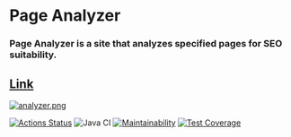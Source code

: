 # Page Analyzer

### Page Analyzer is a site that analyzes specified pages for SEO suitability.

## [Link](https://site-analizer.onrender.com)

[![analyzer.png](https://i.postimg.cc/hPDw9rGg/analyzer.png)](https://postimg.cc/7bRm4S7Q)


[![Actions Status](https://github.com/Ksandra91/java-project-72/actions/workflows/hexlet-check.yml/badge.svg)](https://github.com/Ksandra91/java-project-72/actions)
![Java CI](https://github.com/Ksandra91/java-project-72/actions/workflows/main.yml/badge.svg)
[![Maintainability](https://api.codeclimate.com/v1/badges/43ebcf01e97d07f58355/maintainability)](https://codeclimate.com/github/Ksandra91/java-project-72/maintainability)
[![Test Coverage](https://api.codeclimate.com/v1/badges/43ebcf01e97d07f58355/test_coverage)](https://codeclimate.com/github/Ksandra91/java-project-72/test_coverage)
